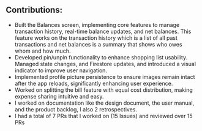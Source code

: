 ## Contributions:

  - Built the Balances screen, implementing core features to manage transaction history, real-time balance updates, and net balances. This feature works on the transaction history which is a list of all past transactions and net balances is a summary that shows who owes whom and how much.
  - Developed pin/unpin functionality to enhance shopping list usability. Managed state changes, and Firestore updates, and introduced a visual indicator to improve user navigation.
  - Implemented profile picture persistence to ensure images remain intact after the app reloads, significantly enhancing user experience.
  - Worked on splitting the bill feature with equal cost distribution, making expense sharing intuitive and easy.
  - I worked on documentation like the design document, the user manual, and the product backlog, I also 2 retrospectives.
  - I had a total of 7 PRs that I worked on (15 Issues) and reviewed over 15 PRs

  

